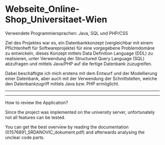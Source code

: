 # Webseite_Online-Shop_Universitaet-Wien


Verwendete Programmiersprachen: Java, SQL und PHP/CSS

Ziel des Projektes war es, ein Datenbankkonzept (vergleichbar mit einem Pflichtenheft für Softwareprojekte) für eine vorgegebene Problemdomäne zu entwickeln, dieses Konzept mittels Data Definition Language (DDL) zu realisieren, unter Verwendung der Structured Query Language (SQL) abzufragen und mittels Java/PHP auf die fertige Datenbank zuzugreifen.  
 
Dabei beschäftigte ich mich erstens mit dem Entwurf und der Modellierung einer Datenbank, aber auch mit der Verwendung der Schnittstellen, welche den Datenbankzugriff mittels Java bzw. PHP ermöglicht. 


-------------------------------------
-------------------------------------

How to review the Application?

Since the project was implemented on the university server, unfortunately not all features can be tested.

You can get the best overview by reading the documentation (01576891_SRDANOVIC_dokument.pdf) and afterwards analysing the unclear code parts.
